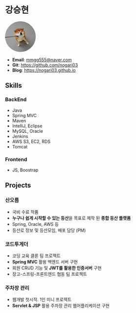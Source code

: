 # 강승현
 
<img src="image/profile.jpeg" width="100px" height="100px" style="border-radius: 50%">
      
- **Email**: mmgg555@naver.com
- **Git**: https://github.com/nogari03
- **Blog**: https://nogari03.github.io

## Skills

### BackEnd
- Java
- Spring MVC
- Maven
- IntelliJ, Eclipse
- MySQL, Oracle
- Jenkins
- AWS S3, EC2, RDS
- Tomcat

### Frontend
- JS, Boostrap


## Projects

### 산오름
- 국비 수료 작품
- **누구나 쉽게 시작할 수 있는 등산**을 목표로 제작 된 **종합 등산 플랫폼**
- Spring, Oracle, AWS 등
- 등산로 정보 및 등산모임, 배포 담당 (PM)

### 코드투게더
- 코딩 교육 클론 팀 프로젝트   
- **Spring MVC** 활용 백엔드 서버 구현   
- 회원 CRUD 기능 및 **JWT를 활용한 인증서버** 구현   
- 장고-스프링-프론트엔드 협동 팀 프로젝트

### 주차장 관리
- 웹개발 첫시작. 1인 미니 프로젝트
- **Servlet & JSP** 활용 주차장 관리 웹어플리케이션 구현